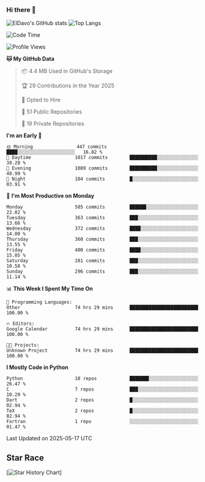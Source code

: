 ### Hi there 👋
![ElDavo's GitHub stats](https://github-readme-stats.vercel.app/api?username=ElDavoo&show_icons=true&theme=chartreuse-dark)
![Top Langs](https://github-readme-stats.vercel.app/api/top-langs/?username=ElDavoo&theme=chartreuse-dark&layout=compact)

<!--START_SECTION:waka-->
![Code Time](http://img.shields.io/badge/Code%20Time-3%2C087%20hrs%2043%20mins-blue)

![Profile Views](http://img.shields.io/badge/Profile%20Views-0-blue)

**🐱 My GitHub Data** 

> 📦 4.4 MB Used in GitHub's Storage 
 > 
> 🏆 29 Contributions in the Year 2025
 > 
> 💼 Opted to Hire
 > 
> 📜 51 Public Repositories 
 > 
> 🔑 19 Private Repositories 
 > 
**I'm an Early 🐤** 

```text
🌞 Morning                447 commits         ████░░░░░░░░░░░░░░░░░░░░░   16.82 % 
🌆 Daytime                1017 commits        ██████████░░░░░░░░░░░░░░░   38.28 % 
🌃 Evening                1089 commits        ██████████░░░░░░░░░░░░░░░   40.99 % 
🌙 Night                  104 commits         █░░░░░░░░░░░░░░░░░░░░░░░░   03.91 % 
```
📅 **I'm Most Productive on Monday** 

```text
Monday                   585 commits         ██████░░░░░░░░░░░░░░░░░░░   22.02 % 
Tuesday                  363 commits         ███░░░░░░░░░░░░░░░░░░░░░░   13.66 % 
Wednesday                372 commits         ████░░░░░░░░░░░░░░░░░░░░░   14.00 % 
Thursday                 360 commits         ███░░░░░░░░░░░░░░░░░░░░░░   13.55 % 
Friday                   400 commits         ████░░░░░░░░░░░░░░░░░░░░░   15.05 % 
Saturday                 281 commits         ███░░░░░░░░░░░░░░░░░░░░░░   10.58 % 
Sunday                   296 commits         ███░░░░░░░░░░░░░░░░░░░░░░   11.14 % 
```


📊 **This Week I Spent My Time On** 

```text
💬 Programming Languages: 
Other                    74 hrs 29 mins      █████████████████████████   100.00 % 

🔥 Editors: 
Google Calendar          74 hrs 29 mins      █████████████████████████   100.00 % 

🐱‍💻 Projects: 
Unknown Project          74 hrs 29 mins      █████████████████████████   100.00 % 
```

**I Mostly Code in Python** 

```text
Python                   18 repos            ███████░░░░░░░░░░░░░░░░░░   26.47 % 
C                        7 repos             ███░░░░░░░░░░░░░░░░░░░░░░   10.29 % 
Dart                     2 repos             █░░░░░░░░░░░░░░░░░░░░░░░░   02.94 % 
TeX                      2 repos             █░░░░░░░░░░░░░░░░░░░░░░░░   02.94 % 
Fortran                  1 repo              ░░░░░░░░░░░░░░░░░░░░░░░░░   01.47 % 
```




 Last Updated on 2025-05-17 UTC
<!--END_SECTION:waka-->

## Star Race

[![Star History Chart](https://api.star-history.com/svg?repos=ElDavoo/WhatsApp-Crypt14-Crypt15-Decrypter,ElDavoo/TuringOS,EliteAndroidApps/WhatsApp-Crypt12-Decrypter,KnugiHK/Whatsapp-Chat-Exporter&type=Date)]
